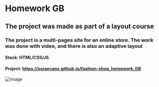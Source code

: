 # Homework GB

## The project was made as part of a layout course

### The project is a multi-pages site for an online store. The work was done with video, and there is also an adaptive layout

#### Stack: HTML/CSS/JS
#### Project: https://soraevans.github.io/fashion-shop_homework_GB
![image](https://github.com/SoraEvans/fashion-shop_homework_GB/assets/96630749/46ce0d5e-82b3-4c36-99f7-45f669ddfa17)

